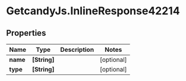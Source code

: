 # GetcandyJs.InlineResponse42214

## Properties

Name | Type | Description | Notes
------------ | ------------- | ------------- | -------------
**name** | **[String]** |  | [optional] 
**type** | **[String]** |  | [optional] 


